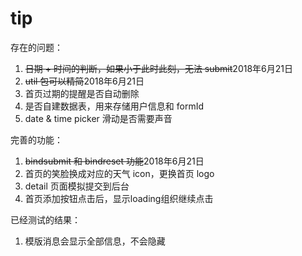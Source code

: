 # tip
存在的问题：
1.  ~~日期 + 时间的判断，如果小于此时此刻，无法 submit~~2018年6月21日
2.  ~~util 包可以精简~~2018年6月21日
3. 首页过期的提醒是否自动删除
4. 是否自建数据表，用来存储用户信息和 formId
5. date & time picker 滑动是否需要声音

完善的功能：
1.  ~~bindsubmit 和 bindreset 功能~~2018年6月21日
2. 首页的笑脸换成对应的天气 icon，更换首页 logo
3. detail 页面模拟提交到后台
4. 首页添加按钮点击后，显示loading组织继续点击

已经测试的结果：
1. 模版消息会显示全部信息，不会隐藏
